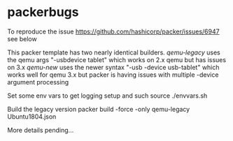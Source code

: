 # packerbugs
To reproduce the issue https://github.com/hashicorp/packer/issues/6947 see below

This packer template has two nearly identical builders. 
*qemu-legacy* uses the qemu args "-usbdevice tablet" which works on 2.x qemu but has issues on 3.x
*qemu-new* uses the newer syntax "-usb -device usb-tablet" which works well for qemu 3.x but packer is having issues with multiple -device argument processing

Set some env vars to get logging setup and such
source ./envvars.sh

Build the legacy version
packer build -force -only qemu-legacy Ubuntu1804.json


More details pending... 